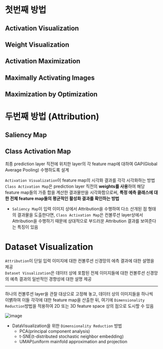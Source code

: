 # 첫번째 방법
## Activation Visualization

## Weight Visualization

## Activation Maximization

## Maximally Activating Images

## Maximization by Optimization


# 두번째 방법 (Attribution)
## Saliency Map

## Class Activation Map
최종 prediction layer 직전에 위치한 layer의 각 feature map에 대하여 GAP(Global Average Pooling) 수행하도록 설계  


```Activation Visualization```이 feature map의 시각화 결과를 각각 시각화하는 방법  
```Class Activation Map```은 prediction layer 직전의 **weights를 사용**하여 해당 feature map들의 가중 합을 계산한 결과물만을 시각화함으로써, **특정 예측 클래스에 대한 전체 feature map들의 평균적인 활성화 결과를 확인하는 방법**  

- ```Saliency Map```이 입력 이미지 상에서 Attribution을 수행하여 다소 산개된 점 형태의 결과물을 도출한다면, ```Class Activation Map```은 컨볼루션 layer상에서 Attribution을 수행하기 때문에 상대적으로 부드러운 Attribution 결과를 보여준다는 특징이 있음



# Dataset Visualization 
```Attribution```이 단일 입력 이미지에 대한 컨볼루션 신경망의 에측 결과에 대한 설명을 제공  
```Dataset Visualization```은 데이터 상에 포함된 전체 이미지들에 대한 컨볼루션 신경망의 예측 결과의 일반적인 경향성에 대한 설명 제공

---

하나의 컨볼루션 layer을 관찰 대상으로 고정해 놓고, 데이터 상의 이미지들을 하나씩 이볅하여 이들 각각에 대한 feature map을 산출한 뒤, 여기에 ```Dimensionality Reduction```방법을 적용하여 2D 또는 3D feature space 상의 점으로 도시할 수 있음  

![image](https://user-images.githubusercontent.com/72767245/163310119-9e864250-8430-41e0-8a5e-c75cb2075d02.png)


- DataVisualization을 위한 ```Dimensionality Reduction``` 방법
  - PCA(principal component analysis)
  - t-SNE(t-distributed stochastic neighbor embedding)
  - UMAP(uniform mainfold approximation and projection
